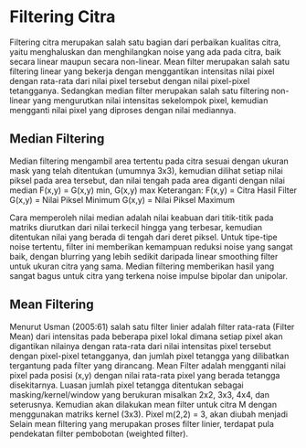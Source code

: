 # Filtering Citra

Filtering citra merupakan salah satu bagian dari perbaikan kualitas citra, yaitu  menghaluskan dan menghilangkan noise  yang ada pada citra, baik secara linear maupun secara non-linear. Mean filter  merupakan salah satu filtering linear yang bekerja dengan menggantikan intensitas nilai pixel dengan rata-rata dari nilai pixel tersebut dengan nilai pixel-pixel tetangganya.  Sedangkan median filter merupakan salah satu  filtering non-linear yang mengurutkan nilai intensitas sekelompok pixel, kemudian mengganti nilai pixel yang diproses dengan nilai mediannya.

## Median Filtering
Median filtering mengambil area tertentu pada citra sesuai dengan ukuran mask yang telah ditentukan (umumnya 3x3), kemudian dilihat setiap nilai piksel pada area tersebut, dan nilai tengah pada area diganti dengan nilai median
                    F(x,y) = G(x,y) min, G(x,y) max
Keterangan:
F(x,y) = Citra Hasil Filter
G(x,y) = Nilai Piksel Minimum
G(x,y) = Nilai Piksel Maximum

Cara memperoleh nilai median adalah nilai keabuan dari titik-titik pada matriks diurutkan dari nilai terkecil hingga yang terbesar, kemudian ditentukan nilai yang berada di tengah dari deret piksel. Untuk tipe-tipe
noise tertentu, filter ini memberikan kemampuan reduksi noise yang sangat baik, dengan blurring yang lebih sedikit daripada linear smoothing filter untuk ukuran citra yang sama. Median filtering memberikan hasil yang sangat bagus untuk citra yang terkena noise impulse bipolar dan unipolar.

## Mean Filtering
Menurut Usman (2005:61) salah satu filter linier adalah filter rata-rata (Filter Mean) dari intensitas pada beberapa pixel lokal dimana setiap pixel akan digantikan nilainya dengan rata-rata dari nilai intensitas pixel tersebut dengan pixel-pixel tetangganya, dan jumlah pixel tetangga yang dilibatkan tergantung pada filter yang dirancang. Mean Filter adalah mengganti nilai pixel pada posisi (x,y) dengan nilai rata-rata pixel yang berada tetangga disekitarnya. Luasan jumlah pixel tetangga ditentukan sebagai masking/kernel/window yang berukuran misalkan 2x2, 3x3, 4x4, dan seterusnya. Kemudian akan dilakukan mean filter untuk citra M dengan menggunakan matriks kernel (3x3). Pixel m(2,2) = 3, akan diubah menjadi Selain mean filtering yang merupakan proses filter linier, terdapat pula pendekatan filter pembobotan (weighted filter).

